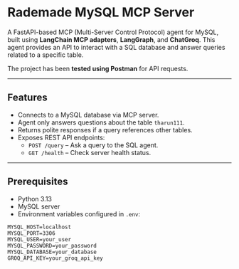 # Rademade MySQL MCP Server

A FastAPI-based MCP (Multi-Server Control Protocol) agent for MySQL, built using **LangChain MCP adapters**, **LangGraph**, and **ChatGroq**. This agent provides an API to interact with a SQL database and answer queries related to a specific table.

The project has been **tested using Postman** for API requests.

---

## Features

- Connects to a MySQL database via MCP server.
- Agent only answers questions about the table `tharun111`.
- Returns polite responses if a query references other tables.
- Exposes REST API endpoints:
  - `POST /query` – Ask a query to the SQL agent.
  - `GET /health` – Check server health status.

---

## Prerequisites

- Python 3.13
- MySQL server
- Environment variables configured in `.env`:

```env
MYSQL_HOST=localhost
MYSQL_PORT=3306
MYSQL_USER=your_user
MYSQL_PASSWORD=your_password
MYSQL_DATABASE=your_database
GROQ_API_KEY=your_groq_api_key
